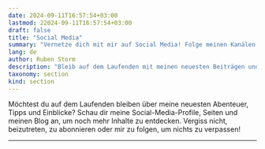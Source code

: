 ```yaml
---
date: 2024-09-11T16:57:54+03:00
lastmod: 22024-09-11T16:57:54+03:00
draft: false
title: "Social Media"
summary: "Vernetze dich mit mir auf Social Media! Folge meinen Kanälen für die neuesten Updates, Reisetipps, Lifestyle-Inspirationen und mehr."
lang: de
author: Ruben Storm
description: "Bleib auf dem Laufenden mit meinen neuesten Beiträgen und Updates über meine Social-Media-Kanäle."
taxonomy: section
kind: section
---
```


Möchtest du auf dem Laufenden bleiben über meine neuesten Abenteuer, Tipps und Einblicke? Schau dir meine Social-Media-Profile, Seiten und meinen Blog an, um noch mehr Inhalte zu entdecken. Vergiss nicht, beizutreten, zu abonnieren oder mir zu folgen, um nichts zu verpassen!

---


